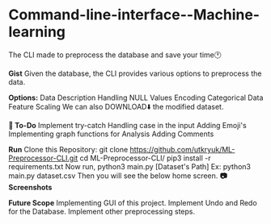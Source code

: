 # Command-line-interface--Machine-learning
The CLI made to preprocess the database and save your time🕐

**Gist**
Given the database, the CLI provides various options to preprocess the data.

**Options:**
Data Description
Handling NULL Values
Encoding Categorical Data
Feature Scaling
We can also DOWNLOAD⬇️ the modified dataset.

**📝 To-Do**
 Implement try-catch
 Handling case in the input
 Adding Emoji's
 Implementing graph functions for Analysis
 Adding Comments
 
**Run**
Clone this Repository: git clone https://github.com/utkryuk/ML-Preprocessor-CLI.git
cd ML-Preprocessor-CLI/
pip3 install -r requirements.txt
Now run, python3 main.py [Dataset's Path]
Ex: python3 main.py dataset.csv
Then you will see the below home screen.
**📷 Screenshots**


**Future Scope**
Implementing GUI of this project.
Implement Undo and Redo for the Database.
Implement other preprocessing steps.
